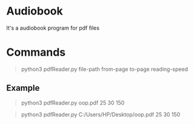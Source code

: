 # Audiobook
It's a audiobook program for pdf files

# Commands
> python3 pdfReader.py file-path from-page to-page reading-speed

## Example
> python3 pdfReader.py oop.pdf 25 30 150


> python3 pdfReader.py C:/Users/HP/Desktop/oop.pdf 25 30 150
